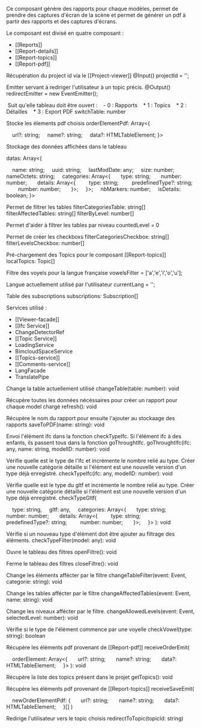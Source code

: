 Ce composant génère des rapports pour chaque modèles, permet de prendre des captures d'écran de la scène et permet de générer un pdf à partir des rapports et des captures d'écrans.

Le composant est divisé en quatre composant :
- [[Reports]]
- [[Report-details]]
- [[Report-topics]]
- [[Report-pdf]]

Récupération du project id via le [[Project-viewer]]
@Input() projectId = '';

Emitter servant à rediriger l'utilisateur à un topic précis.
@Output() redirectEmitter = new EventEmitter</string>();

 Suit qu'elle tableau doit être ouvert :
   - 0 : Rapports
   * 1 : Topics
   * 2 : Détailles
   * 3 : Export PDF
switchTable: number

Stocke les élements pdf choisis
orderElementPdf: Array<{

    url?: string;
    name?: string;
    data?: HTMLTableElement;
}>

Stockage des données affichées dans le tableau

datas: Array<{

    name: string;
    uuid: string;
    lastModDate: any;
    size: number;
    nameOctets: string;
    categories: Array<{
      type: string;
      number: number;
      details: Array<{
        type: string;
        predefinedType?: string;
        number: number;
      }>;
    }>;
    nbMarkers: number;
    isDetails: boolean;
}>

Permet de filtrer les tables
filterCategoriesTable: string[]
filterAffectedTables: string[]
filterByLevel: number[]

Permet d'aider à filtrer les tables par niveau
countedLevel = 0

Permet de créer les checkboxs
filterCategoriesCheckbox: string[]
filterLevelsCheckbox: number[]

Pré-chargement des Topics pour le composant [[Report-topics]]
localTopics: Topic[]

Filtre des voyels pour la langue française
vowelsFilter = ['a','e','i','o','u'];

Langue actuellement utilisé par l'utilisateur
currentLang = '';

Table des subscriptions
subscriptions: Subscription[]

Services utilisé :
- [[Viewer-facade]]
- [[Ifc Service]]
- ChangeDetectorRef
- [[Topic Service]]
- LoadingService
- BimcloudSpaceService
- [[Topics-service]]
- [[Comments-service]]
- LangFacade
- TranslatePipe


Change la table actuellement utilisé
changeTable(table: number): void

Récupère toutes les données nécéssaires pour créer un rapport pour chaque model chargé
refresh(): void

Récupère le nom du rapport pour ensuite l'ajouter au stockaage des rapports
saveToPDF(name: string): void

Envoi l'élément ifc dans la fonction checkTypeIfc. Si l'élément ifc à des enfants, ils passent tous dans la fonction goThroughtIfc.
goThroughtIfc(ifc: any, name: string, modelID: number): void

Vérifie quelle est le type de l'ifc et incrémente le nombre relié au type.
Créer une nouvelle catégorie détaille si l'élément est une nouvelle version d'un type déjà enregistré.
checkTypeIfc(ifc: any, modelID: number): void

Vérifie quelle est le type du gltf et incrémente le nombre relié au type.
Créer une nouvelle catégorie détaille si l'élément est une nouvelle version d'un type déjà enregistré.
checkTypeGltf(

    type: string,
    gltf: any,
    categories: Array<{
      type: string;
      number: number;
      details: Array<{
        type: string;
        predefinedType?: string;
        number: number;
      }>;
    }>
): void

Vérifie si un nouveau type d'élément doit être ajouter au filtrage des éléments.
checkTypeFilter(model: any): void

Ouvre le tableau des filtres
openFiltre(): void

Ferme le tableau des filtres
closeFiltre(): void

Change les éléments affécter par le filtre
changeTableFilter(event: Event, categorie: string): void

Change les tables affécter par le filtre
changeAffectedTables(event: Event, name: string): void

Change les niveaux affécter par le filtre.
changeAllowedLevels(event: Event, selectedLevel: number): void

Vérifie si le type de l'élément commence par une voyelle
checkVowel(type: string): boolean

Récupère les éléments pdf provenant de [[Report-pdf]]
receiveOrderEmit(

    orderElement: Array<{
      url?: string;
      name?: string;
      data?: HTMLTableElement;
    }>
): void

Récupère la liste des topics présent dans le projet
getTopics(): void

Récupère les éléments pdf provenant de [[Report-topics]]
receiveSaveEmit(

    newOrderElementPdf: {
      url?: string;
      name?: string;
      data?: HTMLTableElement;
    }[]
)

Redirige l'utilisateur vers le topic choisis
redirectToTopic(topicId: string)